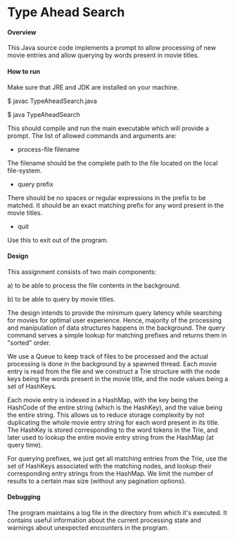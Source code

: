 Type Ahead Search
========

#### Overview

This Java source code implements a prompt to allow processing of new movie entries and allow querying by words present in movie titles.

#### How to run

Make sure that JRE and JDK are installed on your machine.

$ javac TypeAheadSearch.java
        
$ java TypeAheadSearch

This should compile and run the main executable which will provide a prompt. The list of allowed commands and arguments are:

* process-file filename

The filename should be the complete path to the file located on the local file-system.

* query prefix

There should be no spaces or regular expressions in the prefix to be matched. It should be an exact matching prefix for any word present in the movie titles.

* quit

Use this to exit out of the program.

#### Design

This assignment consists of two main components:

a) to be able to process the file contents in the background.

b) to be able to query by movie titles.


The design intends to provide the minimum query latency while searching for movies for optimal user experience. Hence, majority of the processing and manipulation of data structures happens in the background. The query command serves a simple lookup for matching prefixes and returns them in "sorted" order.


We use a Queue to keep track of files to be processed and the actual processing is done in the background by a spawned thread. Each movie entry is read from the file and we construct a Trie structure with the node keys being the words present in the movie title, and the node values being a set of HashKeys.


Each movie entry is indexed in a HashMap, with the key being the HashCode of the entire string (which is the HashKey), and the value being the entire string. This allows us to reduce storage complexity by not duplicating the whole movie entry string for each word present in its title. The HashKey is stored corresponding to the word tokens in the Trie, and later used to lookup the entire movie entry string from the HashMap (at query time).


For querying prefixes, we just get all matching entries from the Trie, use the set of HashKeys associated with the matching nodes, and lookup their corresponding entry strings from the HashMap. We limit the number of results to a certain max size (without any pagination options).

#### Debugging

The program maintains a log file in the directory from which it's executed. It contains useful information about the current processing state and warnings about unexpected encounters in the program.
